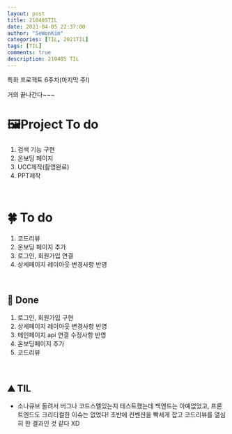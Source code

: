 ```yaml
---
layout: post
title: 210405TIL 
date: 2021-04-05 22:37:00
author: "SeWonKim"
categories: [TIL, 2021TIL]
tags: [TIL]
comments: true
description: 210405 TIL
---
```


특화 프로젝트 6주차(마지막 주!)

거의 끝나간다~~~

# 🖼Project To do

1. 검색 기능 구현
2. 온보딩 페이지
4. UCC제작(촬영완료)
5. PPT제작

&nbsp;
&nbsp;

# 🍀 To do

1. 코드리뷰
2. 온보딩 페이지 추가
3. 로그인, 회원가입 연결
4. 상세페이지 레이아웃 변경사항 반영
   
&nbsp;
&nbsp;

## 🌳 Done

1. 로그인, 회원가입 구현
2. 상세페이지 레이아웃 변경사항 반영
3. 메인페이지 api 연결 수정사항 반영
4. 온보딩페이지 추가
5. 코드리뷰

&nbsp;
&nbsp;

## ⛰️ TIL

- 소나큐브 돌려서 버그나 코드스멜있는지 테스트했는데 백엔드는 아예없었고, 프론트엔드도 크리티컬한 이슈는 없었다! 초반에 컨벤션을 빡세게 잡고 코드리뷰를 열심히 한 결과인 것 같다 XD

